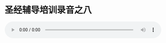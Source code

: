 # 圣经辅导培训录音之八

<audio style="width: 100%;" preload="false" controls controlslist="nodownload"><source src="//cdn.simai.ml/audio/mp3/old/12230.mp3" type="audio/mpeg">Your browser does not support the audio element.</audio>


